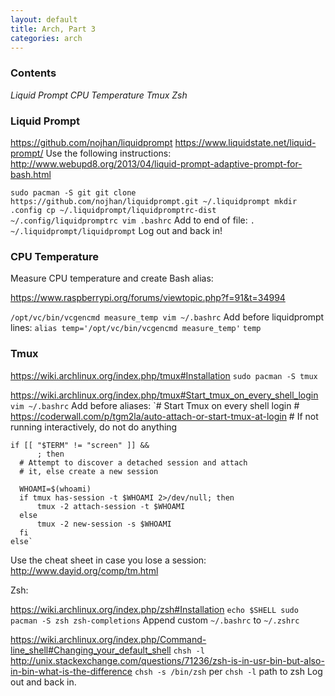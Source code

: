 ```yaml
---
layout: default
title: Arch, Part 3
categories: arch
---
```


### Contents

_Liquid Prompt_
_CPU Temperature_
_Tmux_
_Zsh_

### Liquid Prompt

  https://github.com/nojhan/liquidprompt
  https://www.liquidstate.net/liquid-prompt/
  Use the following instructions:
  http://www.webupd8.org/2013/04/liquid-prompt-adaptive-prompt-for-bash.html

  `sudo pacman -S git
  git clone https://github.com/nojhan/liquidprompt.git ~/.liquidprompt
  mkdir .config
  cp ~/.liquidprompt/liquidpromptrc-dist ~/.config/liquidpromptrc
  vim .bashrc`
    Add to end of file: `. ~/.liquidprompt/liquidprompt`
  Log out and back in!

### CPU Temperature

Measure CPU temperature and create Bash alias:

  https://www.raspberrypi.org/forums/viewtopic.php?f=91&t=34994

  `/opt/vc/bin/vcgencmd measure_temp
  vim ~/.bashrc`
  Add before liquidprompt lines:
    `alias temp='/opt/vc/bin/vcgencmd measure_temp'`
  `temp`

### Tmux

  https://wiki.archlinux.org/index.php/tmux#Installation
  `sudo pacman -S tmux`

  https://wiki.archlinux.org/index.php/tmux#Start_tmux_on_every_shell_login
  `vim ~/.bashrc`
  Add before aliases:
    `# Start Tmux on every shell login
    # https://coderwall.com/p/tgm2la/auto-attach-or-start-tmux-at-login
    # If not running interactively, do not do anything

    if [[ "$TERM" != "screen" ]] &&
          ; then
      # Attempt to discover a detached session and attach
      # it, else create a new session

      WHOAMI=$(whoami)
      if tmux has-session -t $WHOAMI 2>/dev/null; then
          tmux -2 attach-session -t $WHOAMI
      else
          tmux -2 new-session -s $WHOAMI
      fi
    else`

  Use the cheat sheet in case you lose a session:
    http://www.dayid.org/comp/tm.html

Zsh:

  https://wiki.archlinux.org/index.php/zsh#Installation
  `echo $SHELL
  sudo pacman -S zsh zsh-completions`
  Append custom `~/.bashrc` to `~/.zshrc`

  https://wiki.archlinux.org/index.php/Command-line_shell#Changing_your_default_shell
  `chsh -l`
  http://unix.stackexchange.com/questions/71236/zsh-is-in-usr-bin-but-also-in-bin-what-is-the-difference
  `chsh -s /bin/zsh` per `chsh -l` path to zsh
  Log out and back in.
